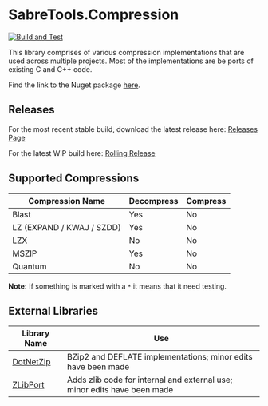 # SabreTools.Compression

[![Build and Test](https://github.com/SabreTools/SabreTools.Compression/actions/workflows/build_and_test.yml/badge.svg)](https://github.com/SabreTools/SabreTools.Compression/actions/workflows/build_and_test.yml)

This library comprises of various compression implementations that are used across multiple projects. Most of the implementations are be ports of existing C and C++ code.

Find the link to the Nuget package [here](https://www.nuget.org/packages/SabreTools.Compression).

## Releases

For the most recent stable build, download the latest release here: [Releases Page](https://github.com/SabreTools/SabreTools.Compression/releases)

For the latest WIP build here: [Rolling Release](https://github.com/SabreTools/SabreTools.Compression/releases/rolling)

## Supported Compressions

| Compression Name | Decompress | Compress |
| --- | --- | --- |
| Blast | Yes | No |
| LZ (EXPAND / KWAJ / SZDD) | Yes | No |
| LZX | No | No |
| MSZIP | Yes | No |
| Quantum | No | No |

**Note:** If something is marked with a `*` it means that it need testing.

## External Libraries

| Library Name | Use |
| --- | ---|
| [DotNetZip](https://github.com/DinoChiesa/DotNetZip) | BZip2 and DEFLATE implementations; minor edits have been made |
| [ZLibPort](https://github.com/Nanook/zlib-C-To-CSharp-Port) | Adds zlib code for internal and external use; minor edits have been made |

